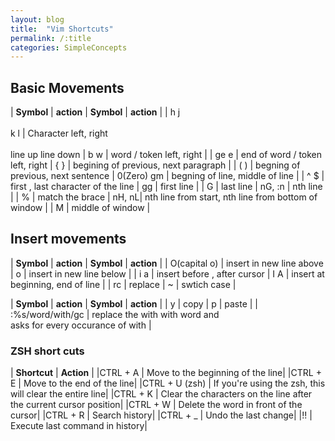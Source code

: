 ```yaml
---
layout: blog 
title:  "Vim Shortcuts"
permalink: /:title
categories: SimpleConcepts
---
```

## Basic Movements

| **Symbol** | **action** | **Symbol** | **action** |
| h   j <br><br> k   l    | Character left, right  <br><br>  line up line down | b w | word / token left, right |
| ge e | end of word / token left, right | { } | begining of previous, next paragraph |
| ( ) | begning of previous, next sentence | 0(Zero) gm | begning of line, middle of line |
| ^ $ | first , last character of the line | gg | first line |
| G | last line | nG, :n | nth line |
| % | match the brace | nH, nL| nth line from start, nth line from bottom of window |
| M | middle of window |

## Insert movements

| **Symbol** | **action** | **Symbol** | **action** |
| O(capital o) | insert in new line above | o | insert in new line below |
| i a | insert before , after cursor | I A | insert at beginning, end of line |
| rc | replace | ~ | swtich case |

| **Symbol** | **action** | **Symbol** | **action** |
| y | copy | p | paste |
| :%s/word/with/gc | replace the with with word and </br> asks for every occurance of with |

### ZSH short cuts

| **Shortcut** | **Action** |
|CTRL + A |	Move to the beginning of the line|
|CTRL + E |	Move to the end of the line|
|CTRL + U (zsh)	| If you're using the zsh, this will clear the entire line|
|CTRL + K	| Clear the characters on the line after the current cursor position|
|CTRL + W	| Delete the word in front of the cursor|
|CTRL + R	| Search history|
|CTRL + _	| Undo the last change|
|!!	| Execute last command in history|